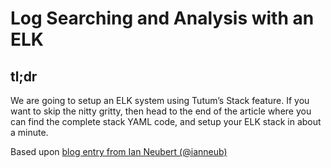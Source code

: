 Log Searching and Analysis with an ELK
======================================

tl;dr
-----

We are going to setup an ELK system using Tutum’s Stack feature. If you want to skip the nitty gritty, then head to the end of the article where you can find the complete stack YAML code, and setup your ELK stack in about a minute.

Based upon [blog entry from Ian Neubert (@ianneub)](http://blog.tutum.co/2015/05/26/log-searching-and-analysis-with-tutum-and-an-elk-2/comment-page-1/#comment-11835)